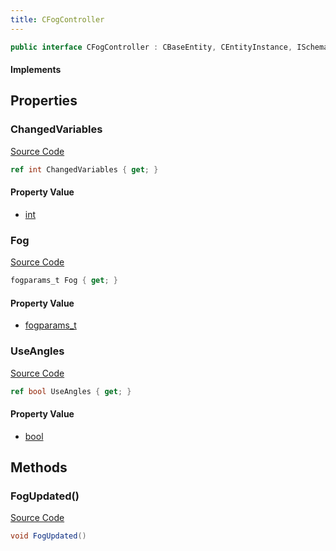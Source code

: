 ```yaml
---
title: CFogController
---
```


```csharp
public interface CFogController : CBaseEntity, CEntityInstance, ISchemaClass<CEntityInstance>, ISchemaClass<CBaseEntity>, ISchemaClass<CFogController>, ISchemaField, ISchemaClass, INativeHandle
```

#### Implements

## Properties

### ChangedVariables

[Source Code](https://github.com/swiftly-solution/swiftlys2/blob/main/managed/src/SwiftlyS2.Generated/Schemas/Interfaces/CFogController.cs#L21)

```csharp
ref int ChangedVariables { get; }
```

#### Property Value

- [int](https://learn.microsoft.com/dotnet/api/system.int32)

### Fog

[Source Code](https://github.com/swiftly-solution/swiftlys2/blob/main/managed/src/SwiftlyS2.Generated/Schemas/Interfaces/CFogController.cs#L17)

```csharp
fogparams_t Fog { get; }
```

#### Property Value

- [fogparams_t](/docs/api/shared/schemadefinitions/fogparams_t)

### UseAngles

[Source Code](https://github.com/swiftly-solution/swiftlys2/blob/main/managed/src/SwiftlyS2.Generated/Schemas/Interfaces/CFogController.cs#L19)

```csharp
ref bool UseAngles { get; }
```

#### Property Value

- [bool](https://learn.microsoft.com/dotnet/api/system.boolean)

## Methods

### FogUpdated()

[Source Code](https://github.com/swiftly-solution/swiftlys2/blob/main/managed/src/SwiftlyS2.Generated/Schemas/Interfaces/CFogController.cs#L23)

```csharp
void FogUpdated()
```

